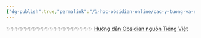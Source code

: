 ```yaml
---
{"dg-publish":true,"permalink":"/1-hoc-obsidian-online/cac-y-tuong-va-nguon-tham-khao/huong-dan-obsidian-nguon-tieng-viet/","dgPassFrontmatter":true,"noteIcon":"1","created":"","updated":""}
---
```



✨✨✨✨✨✨✨✨✨✨✨✨✨✨✨✨✨✨✨✨
[Hướng dẫn Obsidian nguồn Tiếng Việt](https://publish.obsidian.md/help-vi/B%E1%BA%AFt+%C4%91%E1%BA%A7u+v%E1%BB%9Bi+Obsidian)